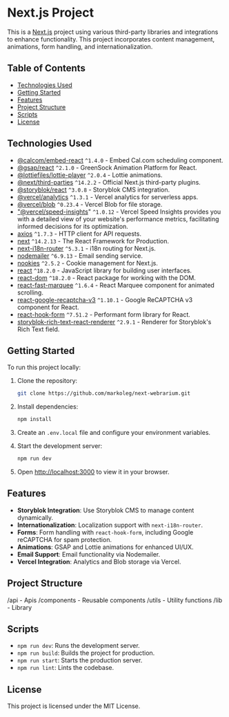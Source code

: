 # Next.js Project

This is a [Next.js](https://nextjs.org/) project using various third-party libraries and integrations to enhance functionality. This project incorporates content management, animations, form handling, and internationalization.

## Table of Contents

- [Technologies Used](#technologies-used)
- [Getting Started](#getting-started)
- [Features](#features)
- [Project Structure](#project-structure)
- [Scripts](#scripts)
- [License](#license)

## Technologies Used

- [@calcom/embed-react](https://github.com/calcom/embed-react) `^1.4.0` - Embed Cal.com scheduling component.
- [@gsap/react](https://greensock.com/gsap/) `^2.1.0` - GreenSock Animation Platform for React.
- [@lottiefiles/lottie-player](https://github.com/LottieFiles/lottie-react) `^2.0.4` - Lottie animations.
- [@next/third-parties](https://github.com/vercel/next.js) `^14.2.2` - Official Next.js third-party plugins.
- [@storyblok/react](https://github.com/storyblok/storyblok-react) `^3.0.8` - Storyblok CMS integration.
- [@vercel/analytics](https://vercel.com/docs/concepts/analytics) `^1.3.1` - Vercel analytics for serverless apps.
- [@vercel/blob](https://vercel.com/docs/storage/vercel-blob) `^0.23.4` - Vercel Blob for file storage.
- ["@vercel/speed-insights](https://vercel.com/docs/speed-insights)" `^1.0.12` - Vercel Speed Insights provides you with a detailed view of your website's performance metrics, facilitating informed decisions for its optimization.
- [axios](https://axios-http.com/) `^1.7.3` - HTTP client for API requests.
- [next](https://nextjs.org/) `^14.2.13` - The React Framework for Production.
- [next-i18n-router](https://github.com/VicFrank/next-i18n-router) `^5.3.1` - i18n routing for Next.js.
- [nodemailer](https://nodemailer.com/) `^6.9.13` - Email sending service.
- [nookies](https://github.com/maticzav/nookies) `^2.5.2` - Cookie management for Next.js.
- [react](https://reactjs.org/) `^18.2.0` - JavaScript library for building user interfaces.
- [react-dom](https://reactjs.org/docs/react-dom.html) `^18.2.0` - React package for working with the DOM.
- [react-fast-marquee](https://www.react-fast-marquee.com/) `^1.6.4` - React Marquee component for animated scrolling.
- [react-google-recaptcha-v3](https://github.com/t49tran/react-google-recaptcha-v3) `^1.10.1` - Google ReCAPTCHA v3 component for React.
- [react-hook-form](https://react-hook-form.com/) `^7.51.2` - Performant form library for React.
- [storyblok-rich-text-react-renderer](https://www.storyblok.com/docs/rich-text) `^2.9.1` - Renderer for Storyblok's Rich Text field.

## Getting Started

To run this project locally:

1. Clone the repository:

   ```bash
   git clone https://github.com/markoleg/next-webrarium.git
   ```

2. Install dependencies:

   ```bash
   npm install
   ```

3. Create an `.env.local` file and configure your environment variables.

4. Start the development server:

   ```bash
   npm run dev
   ```

5. Open [http://localhost:3000](http://localhost:3000) to view it in your browser.

## Features

- **Storyblok Integration**: Use Storyblok CMS to manage content dynamically.
- **Internationalization**: Localization support with `next-i18n-router`.
- **Forms**: Form handling with `react-hook-form`, including Google reCAPTCHA for spam protection.
- **Animations**: GSAP and Lottie animations for enhanced UI/UX.
- **Email Support**: Email functionality via Nodemailer.
- **Vercel Integration**: Analytics and Blob storage via Vercel.

## Project Structure

/api - Apis
/components - Reusable components
/utils - Utility functions
/lib - Library

## Scripts

- `npm run dev`: Runs the development server.
- `npm run build`: Builds the project for production.
- `npm run start`: Starts the production server.
- `npm run lint`: Lints the codebase.

## License

This project is licensed under the MIT License.
